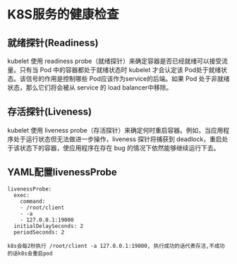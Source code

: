 # K8S服务的健康检查


## 就绪探针(Readiness)

kubelet 使用 readiness probe（就绪探针）来确定容器是否已经就绪可以接受流量。只有当 Pod 中的容器都处于就绪状态时 kubelet 才会认定该 Pod处于就绪状态。该信号的作用是控制哪些 Pod应该作为service的后端。如果 Pod 处于非就绪状态，那么它们将会被从 service 的 load balancer中移除。


## 存活探针(Liveness)


kubelet 使用 liveness probe（存活探针）来确定何时重启容器。例如，当应用程序处于运行状态但无法做进一步操作，liveness 探针将捕获到 deadlock，重启处于该状态下的容器，使应用程序在存在 bug 的情况下依然能够继续运行下去。

 
## YAML配置livenessProbe

```
livenessProbe:
  exec:
    command:
    - /root/client
    - -a
    - 127.0.0.1:19000
  initialDelaySeconds: 2
  periodSeconds: 2

k8s会每2秒执行 /root/client -a 127.0.0.1:19000, 执行成功的话代表存活,不成功的话k8s会重启pod
```
